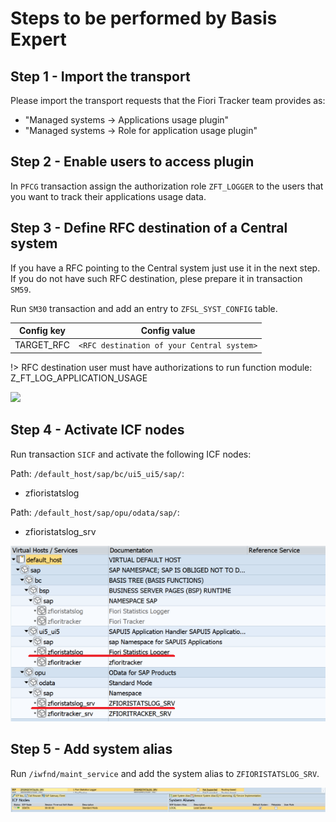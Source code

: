 # Steps to be performed by Basis Expert

## Step 1 - Import the transport

Please import the transport requests that the Fiori Tracker team provides as:

- "Managed systems -> Applications usage plugin"
- "Managed systems -> Role for application usage plugin"

## Step 2 - Enable users to access plugin

In `PFCG` transaction assign the authorization role `ZFT_LOGGER` to the users that you want to track their applications usage data.

## Step 3 - Define RFC destination of a Central system

If you have a RFC pointing to the Central system just use it in the next step. If you do not have such RFC destination, plese prepare it in transaction `SM59`.

Run `SM30` transaction and add an entry to `ZFSL_SYST_CONFIG` table.


|  Config key   |      Config value                            |
| ------------- |:-------------------------------------------: |
|  TARGET_RFC   | `<RFC destination of your Central system>`   |

!> RFC destination user must have authorizations to run function module: Z_FT_LOG_APPLICATION_USAGE

![](/res/rfc_conf.png)

## Step 4 - Activate ICF nodes

Run transaction `SICF` and activate the following ICF nodes:

Path: `/default_host/sap/bc/ui5_ui5/sap/`:
- zfioristatslog

Path: `/default_host/sap/opu/odata/sap/`:
- zfioristatslog_srv

![](res/sicf.png)

## Step 5 - Add system alias

Run `/iwfnd/maint_service` and add the system alias to `ZFIORISTATSLOG_SRV`.

![](res/alias.png)
